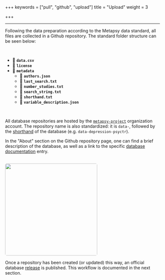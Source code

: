 +++
keywords = ["pull", "github", "upload"]
title = "Upload"
weight = 3

+++
***

Following the data preparation according to the Metapsy data standard, all files are collected in a Github repository. The standard folder structure can be seen below:

<br>

* 💾 **`data.csv`**
* 📄 **`license`**
* 📁 **`metadata`**
  * 📄 **`authors.json`**
  * 📄 **`last_search.txt`**
  * 📄 **`number_studies.txt`**
  * 📄 **`search_string.txt`**
  * 📄 **`shorthand.txt`**
  * 📄 **`variable_description.json`**

<br>

All database repositories are hosted by the [`metapsy-project`](https://github.com/metapsy-project) organization account. The repository name is also standardized: it is `data-`, followed by the [shorthand](https://docs.metapsy.org/databases/#shorthand) of the database (e.g. `data-depression-psyctr`).

In the "About" section on the Github repository page, one can find a brief description of the database, as well as a link to the specific [database documentation](https://docs.metapsy.org/databases/) entry.

<br>

<img src="/uploads/gh-info.png" width="300px" style="border-radius:5px">

<br>

Once a repository has been created (or updated) this way, an official database [release](https://docs.metapsy.org/release/) is published. This workflow is documented in the next section.

<br></br>